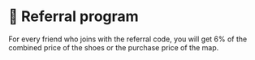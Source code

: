 # 🤝 Referral program

&#x20;   For every friend who joins with the referral code, you will get 6% of the combined price of the shoes or the purchase price of the map.
